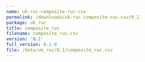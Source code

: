 ```yaml
---
name: uk-ruc-composite-ruc-csv
permalink: /downloads/uk-ruc-composite-ruc-csv/0_1
package: uk_ruc
title: composite_ruc
filename: composite_ruc.csv
version: '0.1'
full_version: 0.1.0
file: /data/uk_ruc/0.1/composite_ruc.csv
---
```


